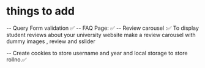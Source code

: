# things to add

-- Query Form validation ✅
-- FAQ Page: ✅
-- Review carousel :✅
To display student reviews about your university website make a review carousel with dummy images , review and sslider

-- Create cookies to store username and year and local storage to store rollno.✅
